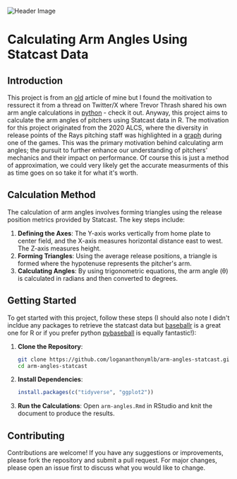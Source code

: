 ![Header Image](https://github.com/logananthony/arm-angles-statcast/blob/main/Arm%20Angles.png)

# Calculating Arm Angles Using Statcast Data

## Introduction
This project is from an [old](https://github.com/logananthony/arm-angles-statcast/blob/main/Calculating%20Arm%20Angles%20Using%20Statcast%20Data%20%7C%20Rundown%20Baseball.pdf) article of mine but I found the moitivation to ressurect it from a thread on Twitter/X where Trevor Thrash shared his own arm angle calculations in [python](https://github.com/trevorwthrash/armAngles) - check it out. Anyway, this project aims to calculate the arm angles of pitchers using Statcast data in R. The motivation for this project originated from the 2020 ALCS, where the diversity in release points of the Rays pitching staff was highlighted in a [graph](https://github.com/logananthony/arm-angles-statcast/blob/main/2020%20Rays%20Graph.jpg) during one of the games. This was the primary motivation behind calculating arm angles; the pursuit to further enhance our understanding of pitchers' mechanics and their impact on performance. Of course this is just a method of approximation, we could very likely get the accurate measurments of this as time goes on so take it for what it's worth.

## Calculation Method
The calculation of arm angles involves forming triangles using the release position metrics provided by Statcast. The key steps include:
1. **Defining the Axes**: The Y-axis works vertically from home plate to center field, and the X-axis measures horizontal distance east to west. The Z-axis measures height.
2. **Forming Triangles**: Using the average release positions, a triangle is formed where the hypotenuse represents the pitcher's arm.
3. **Calculating Angles**: By using trigonometric equations, the arm angle (θ) is calculated in radians and then converted to degrees.


## Getting Started
To get started with this project, follow these steps (I should also note I didn't incldue any packages to retrieve the statcast data but [baseballr](https://billpetti.github.io/baseballr/) is a great one for R or if you prefer python [pybaseball](https://github.com/jldbc/pybaseball) is equally fantastic!):

1. **Clone the Repository**:
    ```bash
    git clone https://github.com/logananthonymlb/arm-angles-statcast.git
    cd arm-angles-statcast
    ```

2. **Install Dependencies**:
    ```r
    install.packages(c("tidyverse", "ggplot2"))
    ```

3. **Run the Calculations**:
    Open `arm-angles.Rmd` in RStudio and knit the document to produce the results.

## Contributing
Contributions are welcome! If you have any suggestions or improvements, please fork the repository and submit a pull request. For major changes, please open an issue first to discuss what you would like to change.

